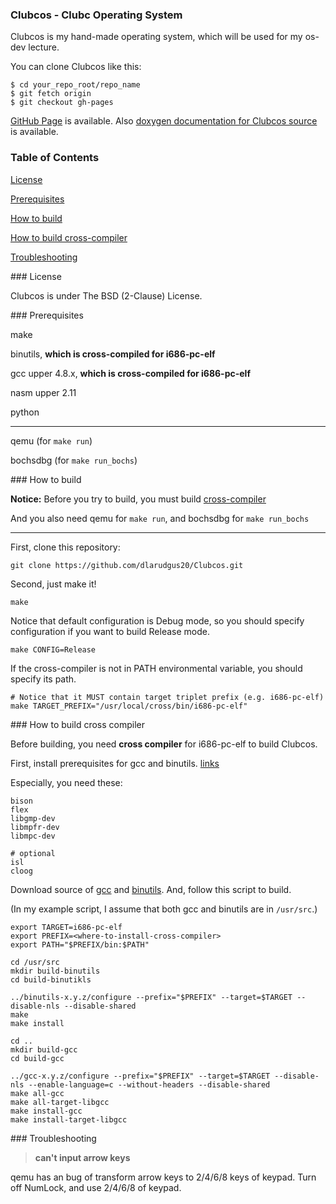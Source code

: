 ### Clubcos - Clubc Operating System

Clubcos is my hand-made operating system, which will be used for my os-dev lecture.

You can clone Clubcos like this:

```
$ cd your_repo_root/repo_name
$ git fetch origin
$ git checkout gh-pages
```

[GitHub Page](http://dlarudgus20.github.io/Clubcos/) is available.
Also [doxygen documentation for Clubcos source](http://dlarudgus20.github.io/Clubcos/doxygen/html/) is available.

### Table of Contents

[License](#license)

[Prerequisites](##prerequisites)

[How to build](#build)

[How to build cross-compiler](#cross-compiler)

[Troubleshooting](#troubleshooting)

<a name="license" />
### License

Clubcos is under The BSD (2-Clause) License.

<a name="prerequisites" />
### Prerequisites

make

binutils, **which is cross-compiled for i686-pc-elf**

gcc upper 4.8.x, **which is cross-compiled for i686-pc-elf**

nasm upper 2.11

python

<hr/>

qemu (for `make run`)

bochsdbg (for `make run_bochs`)

<a name="build" />
### How to build

**Notice:** Before you try to build, you must build [cross-compiler](#cross-compiler)

And you also need qemu for `make run`, and bochsdbg for `make run_bochs`

<hr/>

First, clone this repository:

    git clone https://github.com/dlarudgus20/Clubcos.git

Second, just make it!

    make

Notice that default configuration is Debug mode, so you should specify configuration if you want to build Release mode.

    make CONFIG=Release

If the cross-compiler is not in PATH environmental variable, you should specify its path.

    # Notice that it MUST contain target triplet prefix (e.g. i686-pc-elf)
    make TARGET_PREFIX="/usr/local/cross/bin/i686-pc-elf"

<a name="cross-compiler" />
### How to build cross compiler

Before building, you need **cross compiler** for i686-pc-elf to build Clubcos.

First, install prerequisites for gcc and binutils. [links](https://gcc.gnu.org/install/prerequisites.html)

Especially, you need these:

```
bison
flex
libgmp-dev
libmpfr-dev
libmpc-dev

# optional
isl
cloog
```

Download source of [gcc](https://gcc.gnu.org/) and [binutils](http://www.gnu.org/software/binutils/).
And, follow this script to build.

(In my example script, I assume that both gcc and binutils are in `/usr/src`.)

```
export TARGET=i686-pc-elf
export PREFIX=<where-to-install-cross-compiler>
export PATH="$PREFIX/bin:$PATH"

cd /usr/src
mkdir build-binutils
cd build-binutikls

../binutils-x.y.z/configure --prefix="$PREFIX" --target=$TARGET --disable-nls --disable-shared
make
make install

cd ..
mkdir build-gcc
cd build-gcc

../gcc-x.y.z/configure --prefix="$PREFIX" --target=$TARGET --disable-nls --enable-language=c --without-headers --disable-shared
make all-gcc
make all-target-libgcc
make install-gcc
make install-target-libgcc
```

<a name="troubleshooting" />
### Troubleshooting

> **can't input arrow keys**

  qemu has an bug of transform arrow keys to 2/4/6/8 keys of keypad. Turn off NumLock, and use 2/4/6/8 of keypad.
